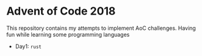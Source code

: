 # Advent of Code 2018

This repository contains my attempts to implement AoC challenges.
Having fun while learning some programming languages

- Day1: `rust`
